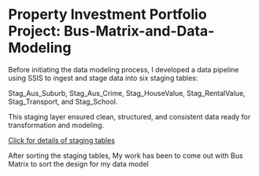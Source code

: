 # Property Investment Portfolio Project: Bus-Matrix-and-Data-Modeling

Before initiating the data modeling process, I developed a data pipeline using SSIS to ingest and stage data into six staging tables:

Stag_Aus_Suburb, Stag_Aus_Crime, Stag_HouseValue, Stag_RentalValue, Stag_Transport, and Stag_School.

This staging layer ensured clean, structured, and consistent data ready for transformation and modeling.

<a href="https://github.com/utkarshdatawhiz993/Bus-Matrix-and-Data-Modeling/blob/main/Six%20Staging%20Tables%20(ETL).pdf">Click for details of staging tables</a>

After sorting the staging tables, My work has been to come out with Bus Matrix to sort the design for my data model 

